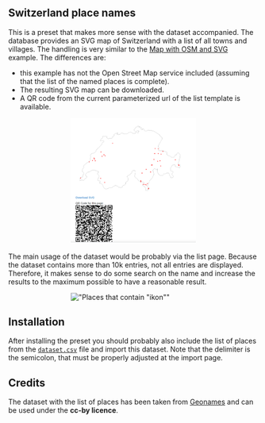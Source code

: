 ## Switzerland place names

This is a preset that makes more sense with the dataset accompanied. The database
provides an SVG map of Switzerland with a list of all towns and villages. The handling
is very similar to the [Map with OSM and SVG](../map-osm-and-svg) example.
The differences are:
- this example has not the Open Street Map service included (assuming that the
list of the named places is complete).
- The resulting SVG map can be downloaded.
- A QR code from the current parameterized url of the list template is available.

<div style="margin: 0 25%;">

!["List template with map, download link and QR code"](ch_val.png "List template with map, download link and QR code")

</div>

The main usage of the dataset would be probably via the list page. Because the
dataset contains more than 10k entries, not all entries are displayed. Therefore,
it makes sense to do some search on the name and increase the results to the
maximum possible to have a reasonable result.

<div style="margin: 0 25%;">

!["Places that contain \"ikon\""](ch_ikon.png "Places that contain \"ikon\"")

</div>

## Installation

After installing the preset you should probably also include the list of places
from the [`dataset.csv`](dataset.csv) file and import this dataset. Note that the
delimiter is the semicolon, that must be properly adjusted at the import page.

## Credits

The dataset with the list of places has been taken from [Geonames](https://www.geonames.org)
and can be used under the **cc-by licence**.